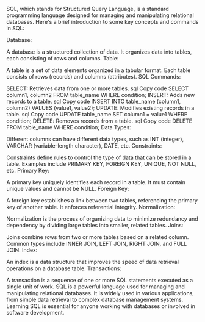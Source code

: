 
SQL, which stands for Structured Query Language, is a standard programming language designed for managing and manipulating relational databases. Here's a brief introduction to some key concepts and commands in SQL:

Database:

A database is a structured collection of data.
It organizes data into tables, each consisting of rows and columns.
Table:

A table is a set of data elements organized in a tabular format.
Each table consists of rows (records) and columns (attributes).
SQL Commands:

SELECT: Retrieves data from one or more tables.
sql
Copy code
SELECT column1, column2 FROM table_name WHERE condition;
INSERT: Adds new records to a table.
sql
Copy code
INSERT INTO table_name (column1, column2) VALUES (value1, value2);
UPDATE: Modifies existing records in a table.
sql
Copy code
UPDATE table_name SET column1 = value1 WHERE condition;
DELETE: Removes records from a table.
sql
Copy code
DELETE FROM table_name WHERE condition;
Data Types:

Different columns can have different data types, such as INT (integer), VARCHAR (variable-length character), DATE, etc.
Constraints:

Constraints define rules to control the type of data that can be stored in a table.
Examples include PRIMARY KEY, FOREIGN KEY, UNIQUE, NOT NULL, etc.
Primary Key:

A primary key uniquely identifies each record in a table.
It must contain unique values and cannot be NULL.
Foreign Key:

A foreign key establishes a link between two tables, referencing the primary key of another table.
It enforces referential integrity.
Normalization:

Normalization is the process of organizing data to minimize redundancy and dependency by dividing large tables into smaller, related tables.
Joins:

Joins combine rows from two or more tables based on a related column.
Common types include INNER JOIN, LEFT JOIN, RIGHT JOIN, and FULL JOIN.
Index:

An index is a data structure that improves the speed of data retrieval operations on a database table.
Transactions:

A transaction is a sequence of one or more SQL statements executed as a single unit of work.
SQL is a powerful language used for managing and manipulating relational databases. It is widely used in various applications, from simple data retrieval to complex database management systems. Learning SQL is essential for anyone working with databases or involved in software development.
